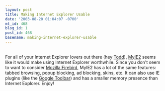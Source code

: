 ```yaml
---
layout: post
title: Making Internet Explorer Usable
date: '2003-08-20 01:04:07 -0700'
mt_id: 468
blog_id: 1
post_id: 468
basename: making-internet-explorer-usable
---
```

<br />For all of your Internet Explorer lovers out there (hey <a href="http://www.defrane.com/">Todd</a>), <a href="http://www.myie2.com/">MyIE2</a> seems like it would make using Internet Explorer worthwhile. Since you don't seem to want to consider <a href="http://www.mozilla.org/projects/firebird/why/">Mozilla Firebird</a>, MyIE2 has a lot of the same features: tabbed browsing, popup blocking, ad blocking, skins, etc. It can also use IE plugins (like the <a href="http://toolbar.google.com/">Google Toolbar</a>) and has a smaller memory presence than Internet Explorer. Enjoy!<br /><br /><br />
